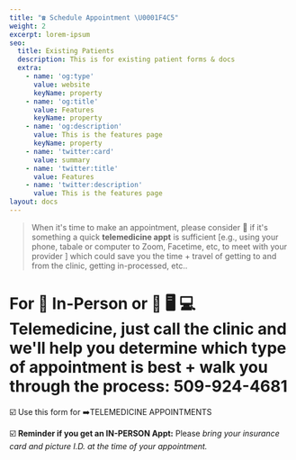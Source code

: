 ```yaml
---
title: "☎️ Schedule Appointment \U0001F4C5"
weight: 2
excerpt: lorem-ipsum
seo:
  title: Existing Patients
  description: This is for existing patient forms & docs
  extra:
    - name: 'og:type'
      value: website
      keyName: property
    - name: 'og:title'
      value: Features
      keyName: property
    - name: 'og:description'
      value: This is the features page
      keyName: property
    - name: 'twitter:card'
      value: summary
    - name: 'twitter:title'
      value: Features
    - name: 'twitter:description'
      value: This is the features page
layout: docs
---
```

> When it's time to make an appointment, please consider 🤔 if it's something a quick **telemedicine appt** is sufficient \[e.g., using your phone, tabale or computer to Zoom, Facetime, etc, to meet with your provider ] which could save you the time + travel of getting to and from the clinic, getting in-processed, etc..

# For 🏥 In-Person or 📲  🖥️ 💻 Telemedicine, just call the clinic and we'll help you determine which type of appointment is best + walk you through the process: 509-924-4681

☑️ Use this form for ➡️TELEMEDICINE APPOINTMENTS

☑️ **Reminder if you get an IN-PERSON Appt:** Please *bring your insurance card and picture I.D. at the time of your appointment.*
